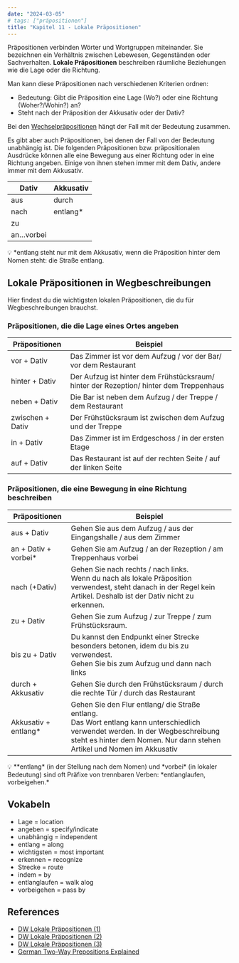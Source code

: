 ```yaml
---
date: "2024-03-05"
# tags: ["präpositionen"]
title: "Kapitel 11 - Lokale Präpositionen"
---
```


Präpositionen verbinden Wörter und Wortgruppen miteinander. Sie bezeichnen ein Verhältnis zwischen Lebewesen, Gegenständen oder Sachverhalten. **Lokale Präpositionen** beschreiben räumliche Beziehungen wie die Lage oder die Richtung.

Man kann diese Präpositionen nach verschiedenen Kriterien ordnen:

- Bedeutung: Gibt die Präposition eine Lage (Wo?) oder eine Richtung (Woher?/Wohin?) an?
- Steht nach der Präposition der Akkusativ oder der Dativ?

Bei den [Wechselpräpositionen](https://sylviamoss.me/german/wechselpr%C3%A4positionen/) hängt der Fall mit der Bedeutung zusammen. 

Es gibt aber auch Präpositionen, bei denen der Fall von der Bedeutung unabhängig ist. Die folgenden Präpositionen bzw. präpositionalen Ausdrücke können alle eine Bewegung aus einer Richtung oder in eine Richtung angeben. Einige von ihnen stehen immer mit dem Dativ, andere immer mit dem Akkusativ.

| Dativ     | Akkusativ |
| --------- | --------- |
| aus       | durch     |
| nach      | entlang*  |
| zu        |           |
| an…vorbei |           |

<aside>
💡 *entlang steht nur mit dem Akkusativ, wenn die Präposition hinter dem Nomen steht: die Straße entlang.

</aside>

## Lokale Präpositionen in Wegbeschreibungen

Hier findest du die wichtigsten lokalen Präpositionen, die du für Wegbeschreibungen brauchst. 

### Präpositionen, die die Lage eines Ortes angeben

| Präpositionen    | Beispiel                                                                               |
| ---------------- | -------------------------------------------------------------------------------------- |
| vor + Dativ      | Das Zimmer ist vor dem Aufzug / vor der Bar/ vor dem Restaurant                        |
| hinter + Dativ   | Der Aufzug ist hinter dem Frühstücksraum/ hinter der Rezeption/ hinter dem Treppenhaus |
| neben + Dativ    | Die Bar ist neben dem Aufzug / der Treppe / dem Restaurant                             |
| zwischen + Dativ | Der Frühstücksraum ist zwischen dem Aufzug und der Treppe                              |
| in + Dativ       | Das Zimmer ist im Erdgeschoss / in der ersten Etage                                    |
| auf + Dativ      | Das Restaurant ist auf der rechten Seite / auf der linken Seite                        |

### Präpositionen, die eine Bewegung in eine Richtung beschreiben

| Präpositionen        | Beispiel                                                                                                                                                                                                      |
| -------------------- | ------------------------------------------------------------------------------------------------------------------------------------------------------------------------------------------------------------- |
| aus + Dativ          | Gehen Sie aus dem Aufzug / aus der Eingangshalle / aus dem Zimmer                                                                                                                                             |
| an + Dativ + vorbei* | Gehen Sie am Aufzug / an der Rezeption / am Treppenhaus vorbei                                                                                                                                                |
| nach (+Dativ)        | Gehen Sie nach rechts / nach links. <br>Wenn du nach als lokale Präposition verwendest, steht danach in der Regel kein Artikel. Deshalb ist der Dativ nicht zu erkennen.                                      |
| zu + Dativ           | Gehen Sie zum Aufzug / zur Treppe / zum Frühstücksraum.                                                                                                                                                       |
| bis zu + Dativ       | Du kannst den Endpunkt einer Strecke besonders betonen, idem du bis zu verwendest. <br>Gehen Sie bis zum Aufzug und dann nach links                                                                           |
| durch + Akkusativ    | Gehen Sie durch den Frühstücksraum / durch die rechte Tür / durch das Restaurant                                                                                                                              |
| Akkusativ + entlang* | Gehen Sie den Flur entlang/ die Straße entlang. <br> Das Wort entlang kann unterschiedlich verwendet werden. In der Wegbeschreibung steht es hinter dem Nomen. Nur dann stehen Artikel und Nomen im Akkusativ |

<aside>
💡 **entlang* (in der Stellung nach dem Nomen) und *vorbei* (in lokaler Bedeutung) sind oft Präfixe von trennbaren Verben: *entlanglaufen, vorbeigehen.*

</aside>

## Vokabeln

- Lage = location
- angeben = specify/indicate
- unabhängig = independent
- entlang = along
- wichtigsten = most important
- erkennen = recognize
- Strecke = route
- indem = by
- entlanglaufen = walk alog
- vorbeigehen = pass by

## References

- [DW Lokale Präpositionen (1)](https://learngerman.dw.com/de/lokale-pr%C3%A4positionen-1/l-40461211/gr-40462787)
- [DW Lokale Präpositionen (2)](https://learngerman.dw.com/de/lokale-pr%C3%A4positionen-2/l-40562478/gr-40563597)
- [DW Lokale Präpositionen (3)](https://learngerman.dw.com/de/lokale-pr%C3%A4positionen-3/l-40562478/gr-40563641)
- [German Two-Way Prepositions Explained](https://yourdailygerman.com/german-two-way-prepositions/)